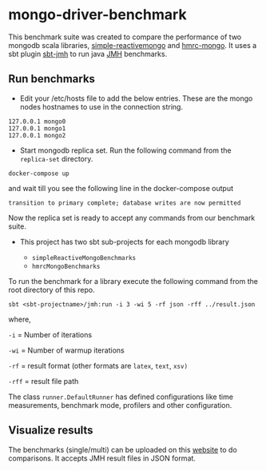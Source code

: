 # mongo-driver-benchmark

This benchmark suite was created to compare the performance of two mongodb scala libraries, [simple-reactivemongo](https://github.com/hmrc/simple-reactivemongo) and [hmrc-mongo](https://github.com/hmrc/hmrc-mongo).
It uses a sbt plugin [sbt-jmh](https://github.com/ktoso/sbt-jmh) to run java [JMH](https://github.com/openjdk/jmh) benchmarks.

## Run benchmarks

- Edit your /etc/hosts file to add the below entries. These are the mongo nodes hostnames to use in the connection string.

```
127.0.0.1 mongo0
127.0.0.1 mongo1
127.0.0.1 mongo2
```

- Start mongodb replica set. Run the following command from the `replica-set` directory.
```shell
docker-compose up
```

and wait till you see the following line in the docker-compose output

```shell
transition to primary complete; database writes are now permitted
```    
    
Now the replica set is ready to accept any commands from our benchmark suite.

- This project has two sbt sub-projects for each mongodb library
    
    - `simpleReactiveMongoBenchmarks`
    - `hmrcMongoBenchmarks`

To run the benchmark for a library execute the following command from the root directory of this repo.

```shell
sbt <sbt-projectname>/jmh:run -i 3 -wi 5 -rf json -rff ../result.json
```

where,

`-i` = Number of iterations

`-wi` = Number of warmup iterations

`-rf` = result format (other formats are `latex`, `text`, `xsv)`

`-rff` = result file path

The class `runner.DefaultRunner` has defined configurations like time measurements, benchmark mode, profilers and other configuration.


## Visualize results

The benchmarks (single/multi) can be uploaded on this [website](https://jmh.morethan.io/) to do comparisons.
It accepts JMH result files in JSON format. 
